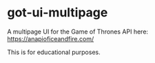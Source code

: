 # got-ui-multipage

A multipage UI for the Game of Thrones API here: https://anapioficeandfire.com/

This is for educational purposes.
